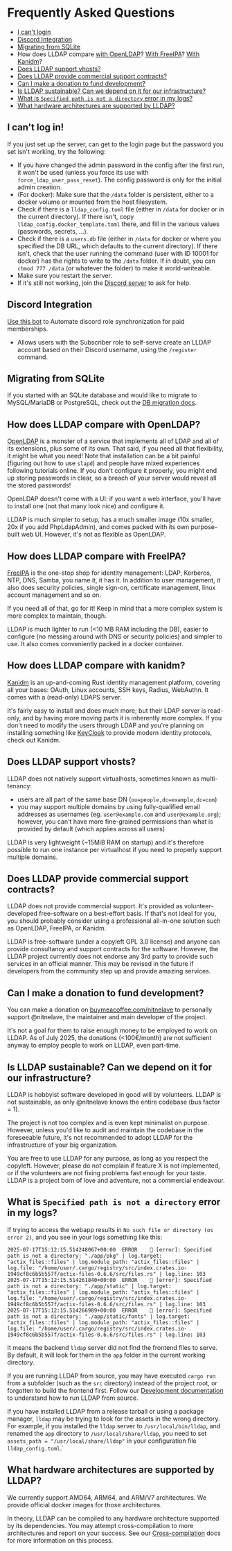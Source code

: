 # Frequently Asked Questions

- [I can't login](#i-cant-log-in)
- [Discord Integration](#discord-integration)
- [Migrating from SQLite](#migrating-from-sqlite)
- How does LLDAP compare [with OpenLDAP](#how-does-lldap-compare-with-openldap)? [With FreeIPA](#how-does-lldap-compare-with-freeipa)? [With Kanidm](#how-does-lldap-compare-with-kanidm)?
- [Does LLDAP support vhosts?](#does-lldap-support-vhosts)
- [Does LLDAP provide commercial support contracts?](#does-lldap-provide-commercial-support-contracts)
- [Can I make a donation to fund development?](#can-i-make-a-donation-to-fund-development)
- [Is LLDAP sustainable? Can we depend on it for our infrastructure?](#is-lldap-sustainable-can-we-depend-on-it-for-our-infrastructure)
- [What is `Specified path is not a directory` error in my logs?](#what-is-specified-path-is-not-a-directory-error-in-my-logs)
- [What hardware architectures are supported by LLDAP?](#what-hardware-architectures-are-supported-by-lldap)

## I can't log in!

If you just set up the server, can get to the login page but the password you
set isn't working, try the following:

- If you have changed the admin password in the config after the first run, it
  won't be used (unless you force its use with `force_ldap_user_pass_reset`).
  The config password is only for the initial admin creation.
- (For docker): Make sure that the `/data` folder is persistent, either to a
  docker volume or mounted from the host filesystem.
- Check if there is a `lldap_config.toml` file (either in `/data` for docker
  or in the current directory). If there isn't, copy
  `lldap_config.docker_template.toml` there, and fill in the various values
  (passwords, secrets, ...).
- Check if there is a `users.db` file (either in `/data` for docker or where
  you specified the DB URL, which defaults to the current directory). If
  there isn't, check that the user running the command (user with ID 10001
  for docker) has the rights to write to the `/data` folder. If in doubt, you
  can `chmod 777 /data` (or whatever the folder) to make it world-writeable.
- Make sure you restart the server.
- If it's still not working, join the
  [Discord server](https://discord.gg/h5PEdRMNyP) to ask for help.

## Discord Integration

[Use this bot](https://github.com/JaidenW/LLDAP-Discord) to Automate discord role synchronization for paid memberships.
- Allows users with the Subscriber role to self-serve create an LLDAP account based on their Discord username, using the `/register` command.

## Migrating from SQLite

If you started with an SQLite database and would like to migrate to
MySQL/MariaDB or PostgreSQL, check out the [DB
migration docs](/docs/database_migration.md).

## How does LLDAP compare with OpenLDAP?

[OpenLDAP](https://www.openldap.org) is a monster of a service that implements
all of LDAP and all of its extensions, plus some of its own. That said, if you
need all that flexibility, it might be what you need! Note that installation
can be a bit painful (figuring out how to use `slapd`) and people have mixed
experiences following tutorials online. If you don't configure it properly, you
might end up storing passwords in clear, so a breach of your server would
reveal all the stored passwords!

OpenLDAP doesn't come with a UI: if you want a web interface, you'll have to
install one (not that many look nice) and configure it.

LLDAP is much simpler to setup, has a much smaller image (10x smaller, 20x if
you add PhpLdapAdmin), and comes packed with its own purpose-built web UI.
However, it's not as flexible as OpenLDAP.

## How does LLDAP compare with FreeIPA?

[FreeIPA](http://www.freeipa.org) is the one-stop shop for identity management:
LDAP, Kerberos, NTP, DNS, Samba, you name it, it has it. In addition to user
management, it also does security policies, single sign-on, certificate
management, linux account management and so on.

If you need all of that, go for it! Keep in mind that a more complex system is
more complex to maintain, though.

LLDAP is much lighter to run (<10 MB RAM including the DB), easier to
configure (no messing around with DNS or security policies) and simpler to
use. It also comes conveniently packed in a docker container.

## How does LLDAP compare with kanidm?

[Kanidm](https://kanidm.com) is an up-and-coming Rust identity management
platform, covering all your bases: OAuth, Linux accounts, SSH keys, Radius,
WebAuthn. It comes with a (read-only) LDAPS server.

It's fairly easy to install and does much more; but their LDAP server is
read-only, and by having more moving parts it is inherently more complex. If
you don't need to modify the users through LDAP and you're planning on
installing something like [KeyCloak](https://www.keycloak.org) to provide
modern identity protocols, check out Kanidm.

## Does LLDAP support vhosts?

LLDAP does not natively support virtualhosts, sometimes known as multi-tenancy:

- users are all part of the same base DN (`ou=people,dc=example,dc=com`)
- you may support multiple domains by using fully-qualified email addresses as usernames (eg. `user@example.com` and `user@example.org`); however, you can't have more fine-grained permissions than what is provided by default (which applies across all users)

LLDAP is very lightweight (~15MiB RAM on startup) and it's therefore possible to run one instance per virtualhost if you need to properly support multiple domains.

## Does LLDAP provide commercial support contracts?

LLDAP does not provide commercial support. It's provided as volunteer-developed free-software on a best-effort basis. If that's not ideal for you, you should probably consider using a professional all-in-one solution such as OpenLDAP, FreeIPA, or Kanidm.

LLDAP is free-software (under a copyleft GPL 3.0 license) and anyone can provide consultancy and support contracts for the software. However, the LLDAP project currently does not endorse any 3rd party to provide such services in an official manner. This may be revised in the future if developers from the community step up and provide amazing services.

## Can I make a donation to fund development?

You can make a donation on [buymeacoffee.com/nitnelave](https://buymeacoffee.com/nitnelave) to personally support @nitnelave, the maintainer and main developer of the project.

It's not a goal for them to raise enough money to be employed to work on LLDAP. As of July 2025, the donations (<100€/month) are not sufficient anyway to employ people to work on LLDAP, even part-time.

## Is LLDAP sustainable? Can we depend on it for our infrastructure?

LLDAP is hobbyist software developed in good will by volunteers. LLDAP is not sustainable, as only @nitnelave knows the entire codebase (bus factor = 1).

The project is not too complex and is even kept minimalist on purpose. However, unless you'd like to audit and maintain the codebase in the foreseeable future, it's not recommended to adopt LLDAP for the infrastructure of your big organization.

You are free to use LLDAP for any purpose, as long as you respect the copyleft. However, please do not complain if feature X is not implemented, or if the volunteers are not fixing problems fast enough for your taste. LLDAP is a project born of love and adventure, not a commercial endeavour.

## What is `Specified path is not a directory` error in my logs?

If trying to access the webapp results in `No such file or directory (os error 2)`, and you see in your logs something like this:

```
2025-07-17T15:12:15.514248067+00:00  ERROR    🚨 [error]: Specified path is not a directory: "./app/pkg" | log.target: "actix_files::files" | log.module_path: "actix_files::files" | log.file: "/home/user/.cargo/registry/src/index.crates.io-1949cf8c6b5b557f/actix-files-0.6.6/src/files.rs" | log.line: 103
2025-07-17T15:12:15.514261840+00:00  ERROR    🚨 [error]: Specified path is not a directory: "./app/static" | log.target: "actix_files::files" | log.module_path: "actix_files::files" | log.file: "/home/user/.cargo/registry/src/index.crates.io-1949cf8c6b5b557f/actix-files-0.6.6/src/files.rs" | log.line: 103
2025-07-17T15:12:15.514266989+00:00  ERROR    🚨 [error]: Specified path is not a directory: "./app/static/fonts" | log.target: "actix_files::files" | log.module_path: "actix_files::files" | log.file: "/home/user/.cargo/registry/src/index.crates.io-1949cf8c6b5b557f/actix-files-0.6.6/src/files.rs" | log.line: 103
```

It means the backend `lldap` server did not find the frontend files to serve. By default, it will look for them in the `app` folder in the current working directory.

If you are running LLDAP from source, you may have executed `cargo run` from a subfolder (such as the `src` directory) instead of the project root, or forgotten to build the frontend first. Follow our [Development documentation](./development.md) to understand how to run LLDAP from source.

If you have installed LLDAP from a release tarball or using a package manager, `lldap` may be trying to look for the assets in the wrong directory. For example, if you installed the `lldap` server to `/usr/local/bin/lldap`, and renamed the `app` directory to `/usr/local/share/lldap`, you need to set `assets_path = "/usr/local/share/lldap"` in your configuration file `lldap_config.toml`.`

## What hardware architectures are supported by LLDAP?

We currently support AMD64, ARM64, and ARM/V7 architectures. We provide official docker images for those architectures.

In theory, LLDAP can be compiled to any hardware architecture supported by its dependencies. You may attempt cross-compilation to more architectures and report on your success. See our [Cross-compilation](./development.md#cross-compilation) docs for more information on this process.